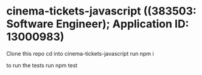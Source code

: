 ﻿# cinema-tickets-javascript ((383503: Software Engineer); Application ID: 13000983)

Clone this repo
cd into cinema-tickets-javascript run npm i

to run the tests run npm test
